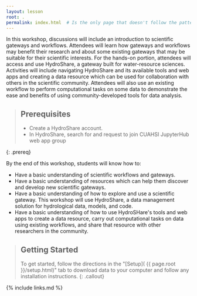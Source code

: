 ```yaml
---
layout: lesson
root: .
permalink: index.html  # Is the only page that doesn't follow the pattern /:path/index.html
---
```

In this workshop, discussions will include an introduction to scientific gateways and workflows. Attendees will learn how gateways and workflows may benefit their research and about some existing gateways that may be suitable for their scientific interests. For the hands-on portion, attendees will access and use HydroShare, a gateway built for water-resource sciences. Activities will include navigating HydroShare and its available tools and web apps and creating a data resource which can be used for collaboration with others in the scientific community. Attendees will also use an existing workflow to perform computational tasks on some data to demonstrate the ease and benefits of using community-developed tools for data analysis. 


> ## Prerequisites
>
> * Create a HydroShare account. 
> * In HydroShare, search for and request to join CUAHSI JupyterHub web app group
>
{: .prereq}

By the end of this workshop, students will know how to:

* Have a basic understanding of scientific workflows and gateways.
* Have a basic understanding of resources which can help them discover and develop new scientific gateways.
* Have a basic understanding of how to explore and use a scientific gateway. This workshop will use HydroShare, a data management solution for hydrological data, models, and code.
* Have a basic understanding of how to use HydroSHare's tools and web apps to create a data resource, carry out computational tasks on data using existing workflows, and share that resource with other researchers in the community.



> ## Getting Started
>
> To get started, follow the directions in the "[Setup](
> {{ page.root }}/setup.html)" tab to download data to your computer and follow
> any installation instructions.
{: .callout}


<!-- > ## For Instructors -->
<!-- > -->
<!-- > If you are teaching this lesson in a workshop, please see the -->
<!-- > [Instructor notes](guide/). -->
<!-- {: .callout} -->

{% include links.md %}
